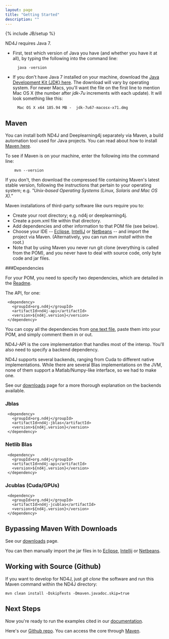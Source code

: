 ```yaml
---
layout: page
title: "Getting Started"
description: ""
---
```

{% include JB/setup %}

ND4J requires Java 7.

* First, test which version of Java you have (and whether you have it at all), by typing the following into the command line:

		java -version

* If you don't have Java 7 installed on your machine, download the [Java Development Kit (JDK) here](http://www.oracle.com/technetwork/java/javase/downloads/jdk7-downloads-1880260.html). The download will vary by operating system. For newer Macs, you'll want the file on the first line to mention Mac OS X (the number after *jdk-7u* increments with each update). It will look something like this:

		Mac OS X x64 185.94 MB -  jdk-7u67-macosx-x71.dmg

## Maven

You can install both ND4J and Deeplearning4j separately via Maven, a build automation tool used for Java projects. You can read about how to install [Maven here](https://maven.apache.org/download.cgi). 

To see if Maven is on your machine, enter the following into the command line:

		mvn --version

If you don't, then download the compressed file containing Maven's latest stable version, following the instructions that pertain to your operating system; e.g. *"Unix-based Operating Systems (Linux, Solaris and Mac OS X)."* 

Maven installations of third-party software like ours require you to: 

* Create your root directory; e.g. nd4j or deeplearning4j.
* Create a pom.xml file within that directory.
* Add dependencies and other information to that POM file (see below).
* Choose your IDE -- [Eclipse](http://books.sonatype.com/m2eclipse-book/reference/creating-sect-importing-projects.html), [IntelliJ](https://www.jetbrains.com/idea/help/importing-project-from-maven-model.html) or [Netbeans](http://wiki.netbeans.org/MavenBestPractices) -- and import the project via Maven. (Alternatively, you can run *mvn install* within the root.)
* Note that by using Maven you never run git clone (everything is called from the POM), and you never have to deal with source code, only byte code and jar files.  

###Dependencies

For your POM, you need to specify two dependencies, which are detailed in the [Readme](https://github.com/SkymindIO/nd4j/blob/master/README.md). 

The API, for one:

	 <dependency>
	   <groupId>org.nd4j</groupId>
	   <artifactId>nd4j-api</artifactId>
	   <version>${nd4j.version}</version>
	 </dependency>

You can copy all the dependencies from [one text file](../pomtext.txt), paste them into your POM, and simply comment them in or out.

ND4J-API is the core implementation that handles most of the interop. You'll also need to specify a backend dependency. 

ND4J supports several backends, ranging from Cuda to different native implementations. While there are several Blas implementations on the JVM, none of them support a Matlab/Numpy-like interface, so we had to make one. 

See our [downloads](http://nd4j.org/downloads.html) page for a more thorough explanation on the backends available.
    
### Jblas

	 <dependency>
	   <groupId>org.nd4j</groupId>
	   <artifactId>nd4j-jblas</artifactId>
	   <version>${nd4j.version}</version>
	 </dependency>
  
### Netlib Blas
 
	 <dependency>
	   <groupId>org.nd4j</groupId>
	   <artifactId>nd4j-api</artifactId>
	   <version>${nd4j.version}</version>
	 </dependency>

### Jcublas (Cuda/GPUs)

	 <dependency>
	   <groupId>org.nd4j</groupId>
	   <artifactId>nd4j-jcublas</artifactId>
	   <version>${nd4j.version}</version>
	 </dependency>

## Bypassing Maven With Downloads

See our [downloads](http://nd4j.org/downloads.html) page.

You can then manually import the jar files in to [Eclipse](http://stackoverflow.com/questions/3280353/how-to-import-a-jar-in-eclipse), [Intellij](http://stackoverflow.com/questions/1051640/correct-way-to-add-lib-jar-to-an-intellij-idea-project) or [Netbeans](http://gpraveenkumar.wordpress.com/2009/06/17/abc-to-import-a-jar-file-in-netbeans-6-5/).

## Working with Source (Github)

If you want to develop for ND4J, just *git clone* the software and run this Maven command within the ND4J directory:

    mvn clean install -DskipTests -Dmaven.javadoc.skip=true

## Next Steps

Now you're ready to run the examples cited in our [documentation](../elementwise.html).

Here's our [Github repo](https://github.com/SkymindIO/nd4j). You can access the core through [Maven](http://maven.apache.org/download.cgi).
